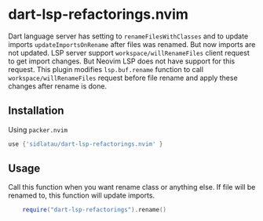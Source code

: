 # dart-lsp-refactorings.nvim

Dart language server has setting to `renameFilesWithClasses` and to update imports `updateImportsOnRename` after files was renamed. But now imports are not updated. LSP server support `workspace/willRenameFiles` client request to get import changes. But Neovim LSP does not have support for this request. This plugin modifies `lsp.buf.rename` function to call `workspace/willRenameFiles` request before file rename and apply these changes after rename is done.

## Installation

Using `packer.nvim`

```lua
use {'sidlatau/dart-lsp-refactorings.nvim' }
```

## Usage

Call this function when you want rename class or anything else. If file will be renamed to, this function will update imports.

```lua
    require("dart-lsp-refactorings").rename()

```
